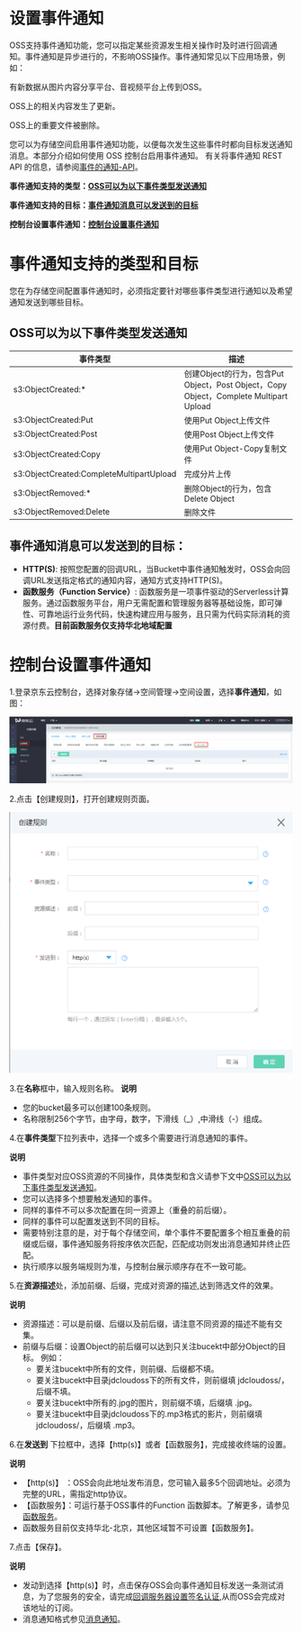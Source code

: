 # 设置事件通知

OSS支持事件通知功能，您可以指定某些资源发生相关操作时及时进行回调通知。事件通知是异步进行的，不影响OSS操作。事件通知常见以下应用场景，例如：

有新数据从图片内容分享平台、音视频平台上传到OSS。

OSS上的相关内容发生了更新。

OSS上的重要文件被删除。

您可以为存储空间启用事件通知功能，以便每次发生这些事件时都向目标发送通知消息。本部分介绍如何使用 OSS 控制台启用事件通知。
有关将事件通知 REST API 的信息，请参阅[事件的通知-API](https://docs.jdcloud.com/cn/object-storage-service/callback-notification-2)。

 **事件通知支持的类型：[OSS可以为以下事件类型发送通知](Event-Notifications-1#user-content-1)**
 
 **事件通知支持的目标：[事件通知消息可以发送到的目标](Event-Notifications-1#user-content-2)**
 
 **控制台设置事件通知：[控制台设置事件通知](Event-Notifications-1#user-content-3)**
 

# 事件通知支持的类型和目标

您在为存储空间配置事件通知时，必须指定要针对哪些事件类型进行通知以及希望通知发送到哪些目标。

<div id="user-content-1"></div>

## OSS可以为以下事件类型发送通知

事件类型|描述
---|---
s3:ObjectCreated:* |创建Object的行为，包含Put Object，Post Object，Copy Object，Complete Multipart Upload
s3:ObjectCreated:Put |使用Put Object上传文件
s3:ObjectCreated:Post |使用Post Object上传文件
s3:ObjectCreated:Copy |使用Put Object-Copy复制文件
s3:ObjectCreated:CompleteMultipartUpload |完成分片上传
s3:ObjectRemoved:* |删除Object的行为，包含Delete Object
s3:ObjectRemoved:Delete |删除文件

<div id="user-content-1"></div>

## 事件通知消息可以发送到的目标：

*  **HTTP(S)**: 按照您配置的回调URL，当Bucket中事件通知触发时，OSS会向回调URL发送指定格式的通知内容，通知方式支持HTTP(S)。
*  **函数服务（Function Service）**: 函数服务是一项事件驱动的Serverless计算服务。通过函数服务平台，用户无需配置和管理服务器等基础设施，即可弹性、可靠地运行业务代码，快速构建应用与服务，且只需为代码实际消耗的资源付费。**目前函数服务仅支持华北地域配置**

<div id="user-content-3"></div>

# 控制台设置事件通知

1.登录京东云控制台，选择对象存储->空间管理->空间设置，选择**事件通知**，如图：

 ![事件通知](../../../../image/Object-Storage-Service/OSS-148.png)
 
 2.点击【创建规则】，打开创建规则页面。
 
 ![事件通知](../../../../image/Object-Storage-Service/OSS-149.png)
 
 3.在**名称**框中，输入规则名称。
 **说明**
 
 * 您的bucket最多可以创建100条规则。
 * 名称限制256个字节，由字母，数字，下滑线（_）,中滑线（-）组成。
 
 4.在**事件类型**下拉列表中，选择一个或多个需要进行消息通知的事件。
 
**说明**

* 事件类型对应OSS资源的不同操作，具体类型和含义请参下文中[OSS可以为以下事件类型发送通知](Event-Notifications-1#user-content-1)。
* 您可以选择多个想要触发通知的事件。
* 同样的事件不可以多次配置在同一资源上（重叠的前后缀）。
* 同样的事件可以配置发送到不同的目标。
* 需要特别注意的是，对于每个存储空间，单个事件不要配置多个相互重叠的前缀或后缀，事件通知服务将按序依次匹配，匹配成功则发出消息通知并终止匹配。
* 执行顺序以服务端规则为准，与控制台展示顺序存在不一致可能。

5.在**资源描述**处，添加前缀、后缀，完成对资源的描述,达到筛选文件的效果。

**说明**

* 资源描述：可以是前缀、后缀以及前后缀，请注意不同资源的描述不能有交集。
* 前缀与后缀：设置Object的前后缀可以达到只关注bucekt中部分Object的目标。
      例如：
   -  要关注bucekt中所有的文件，则前缀、后缀都不填。
   -  要关注bucekt中目录jdcloudoss下的所有文件，则前缀填 jdcloudoss/，后缀不填。
   -  要关注bucekt中所有的.jpg的图片，则前缀不填，后缀填 .jpg。
   -  要关注bucekt中目录jdcloudoss下的.mp3格式的影片，则前缀填 jdcloudoss/，后缀填 .mp3。
   
 6.在**发送到** 下拉框中，选择【http(s)】或者【函数服务】，完成接收终端的设置。
 
**说明**

* 【http(s)】 ：OSS会向此地址发布消息，您可输入最多5个回调地址。必须为完整的URL，需指定http协议。
* 【函数服务】：可运行基于OSS事件的Function 函数脚本。了解更多，请参见[函数服务](https://www.jdcloud.com/cn/products/function-service)。
*  函数服务目前仅支持华北-北京，其他区域暂不可设置【函数服务】。

7.点击【保存】。

**说明**
* 发动到选择【http(s)】时，点击保存OSS会向事件通知目标发送一条测试消息，为了您服务的安全，请完成[回调服务器设置签名认证](https://docs.jdcloud.com/cn/object-storage-service/setting-signature-authentication-for-callback-server),从而OSS会完成对该地址的订阅。
* 消息通知格式参见[消息通知](https://docs.jdcloud.com/cn/object-storage-service/callback-notification-2)。








